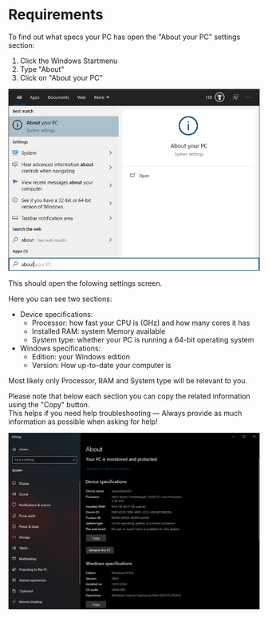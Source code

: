 # Requirements

To find out what specs your PC has open the "About your PC" settings section:

1. Click the Windows Startmenu
2. Type "About"
3. Click on "About your PC"

![Windows Search for "About"](/assets/Minecraft/windows-search-about.png)

This should open the folowing settings screen.

Here you can see two sections:

- Device specifications:
    - Processor: how fast your CPU is (GHz) and how many cores it has
    - Installed RAM: system Memory available
    - System type: whether your PC is running a 64-bit operating system
- Windows specifications:
    - Edition: your Windows edition
    - Version: How up-to-date your computer is

Most likely only Processor, RAM and System type will be relevant to you.

Please note that below each section you can copy the related information using the "Copy" button.  
This helps if you need help troubleshooting — Always provide as much information as possible when asking for help!

![Windows Search for "About"](/assets/Minecraft/windows-settings-about.png)

